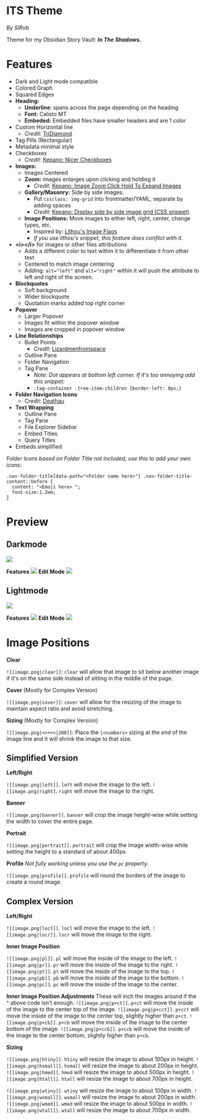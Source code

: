 # ITS Theme
*By SlRvb*

Theme for my Obsidian Story Vault: ***In The Shadows.***


# Features
- Dark and Light mode compatible
- Colored Graph
- Squared Edges
- **Heading:**
    - **Underline**: spans across the page depending on the heading
    - **Font:** Calisto MT
    - **Embeded:** Embedded files have smaller headers and are 1 color
- Custom Horizontal line
    - *Credit:* [TriDiamond](https://forum.obsidian.md/t/meta-post-common-css-hacks/1978/223)
- Tag Pills (Rectangular)
- Metadata minimal style
- Checkboxes
    - *Credit:* [Kepano: Nicer Checkboxes](https://forum.obsidian.md/t/nicer-checkboxes/2238)
- **Images:**
    - Images Centered
    - **Zoom:** images enlarges upon clicking and holding it 
        - *Credit:* [Kepano: Image Zoom Click Hold To Expand Images](https://forum.obsidian.md/t/image-zoom-click-hold-to-expand-images/5164)
    - **Gallery/Masonry:** Side by side images.
        - Put `cssclass: img-grid` into frontmatter/YAML, separate by adding spaces
        - *Credit*: [Kepano: Display side by side image grid (CSS snippet)](https://forum.obsidian.md/t/display-side-by-side-image-grid-css-snippet/9359)
    - **Image Positions:** Move images to either left, right, center, change types, etc.
        - Inspired by: [Lithou's Image Flags](https://github.com/Lithou/Sandbox/blob/main/.obsidian/snippets/pub-Image%20Flags.css)
        - *If you use lithou's snippet, this feature does conflict with it.*
- **\<i>\</i>** for images or other files attributions
    - Adds a different color to text within it to differentiate it from other text
    - Centered to match image centering
    - Adding: `alt="left"` and `alt="right"` within it will push the attribute to left and right of the screen.
- **Blockquotes**
    - Soft background
    - Wider blockquote
    - Quotation marks added top right corner
- **Popover**
    - Larger Popover
    - Images fit within the popover window
    - Images are cropped in popover window
- **Line Relationships**
    - Bullet Points
        - *Credit:* [Lizardmenfromspace](https://forum.obsidian.md/t/meta-post-common-css-hacks/1978/2)
    - Outline Pane
    - Folder Navigation
    - Tag Pane 
        - *Note: Dot appears at bottom left corner. If it's too annoying add this snippet:*
        - ```.tag-container .tree-item-children {border-left: 0px;}```
- **Folder Navigation Icons**
    - Credit: [Deathau](https://forum.obsidian.md/t/meta-post-common-css-hacks/1978/109)
- **Text Wrapping**
    - Outline Pane
    - Tag Pane
    - File Explorer Sidebar
    - Embed Titles
    - Query Titles
- Embeds simplified

*Folder Icons based on Folder Title not included, use this to add your own icons:*
```
.nav-folder-title[data-path="<Folder name here>"] .nav-folder-title-content::before {
  content: "<Emoji here> ";
  font-size:1.3em;
}
```

# Preview

## Darkmode

![](Darkmode.png)

**Features**
![](Darkmode-Features.png)
**Edit Mode**
![](Darkmode-Editing.png)

## Lightmode

![](Lightmode.png)

**Features**
![](Lightmode-Features.png)
**Edit Mode**
![](Lightmode-Editing.png)

# Image Positions
**Clear**

`![[image.png|clear]]`: `clear` will allow that image to sit below another image if it's on the same side instead of sitting in the middle of the page.


**Cover** (Mostly for Complex Version)

`![[image.png|cover]]`: `cover` will allow for the resizing of the image to maintain aspect ratio and avoid stretching.


**Sizing** (Mostly for Complex Version)

`![[image.png|<>+<>|200]]`: Place the `|<numbers>` sizing at the *end* of the image line and it will shrink the image to that size.


## Simplified Version
**Left/Right**

`![[image.png|left]]`. `left` will move the image to the left.
`![[image.png|right]`. `right` will move the image to the right.


**Banner**

`![[image.png|banner]]`. `banner` will crop the image height-wise while setting the width to cover the entire page.


**Portrait**

`![[image.png|portrait]]`. `portrait` will crop the image width-wise while setting the height to a standard of about 400px.


**Profile** *Not fully working unless you use the `pc` property.*


`![[image.png|profile]]`. `profile` will round the borders of the image to create a round image. 


## Complex Version
**Left/Right**

`![[image.png|locl]]`. `locl` will move the image to the left.
`![[image.png|locr]]`. `locr` will move the image to the right.


**Inner Image Position**

`![[image.png|pl]]`. `pl` will move the inside of the image to the left.
`![[image.png|pr]]`. `pr` will move the inside of the image to the right.
`![[image.png|pt]]`. `pt` will move the inside of the image to the top.
`![[image.png|pb]]`. `pb` will move the inside of the image to the bottom.
`![[image.png|pc]]`. `pc` will move the inside of the image to the center.


**Inner Image Position Adjustments** These will inch the images around if the ^ above code isn't enough.
`![[image.png|p+ct]]`. `p+ct` will move the inside of the image to the center top of the image.
`![[image.png|p+cct]]`. `p+cct` will move the inside of the image to the center top, slightly higher than `p+ct`.
`![[image.png|p+cb]]`. `p+cb` will move the inside of the image to the center bottom of the image.
`![[image.png|p+ccb]]`. `p+ccb` will move the inside of the image to the center bottom, slightly higher than `p+cb`.




**Sizing**

`![[image.png|htiny]]`. `htiny` will resize the image to about 100px in height.
`![[image.png|hsmall]]`. `hsmall` will resize the image to about 200px in height.
`![[image.png|hmed]]`. `hmed` will resize the image to about 500px in height.
`![[image.png|htall]]`. `htall` will resize the image to about 700px in height.

`![[image.png|wtiny]]`. `wtiny` will resize the image to about 100px in width.
`![[image.png|wsmall]]`. `wsmall` will resize the image to about 200px in width.
`![[image.png|wmed]]`. `wmed` will resize the image to about 500px in width.
`![[image.png|wtall]]`. `wtall` will resize the image to about 700px in width.